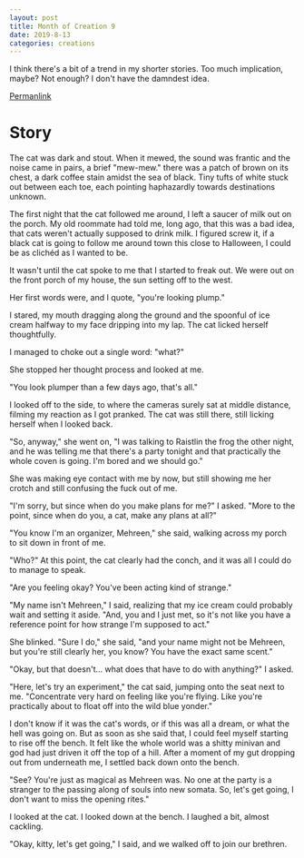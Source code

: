 ```yaml
---
layout: post
title: Month of Creation 9
date: 2019-8-13
categories: creations
---
```


I think there's a bit of a trend in my shorter stories. Too much implication, maybe? Not
enough? I don't have the damndest idea.

[Permanlink](https://www.reddit.com/r/WritingPrompts/comments/cpvhu9/wp_a_witchs_familiar_mistakes_you_for_their_dead/ewtijlf?utm_source=share&utm_medium=web2x)

# Story

The cat was dark and stout. When it mewed, the sound was frantic and the noise came in
pairs, a brief "mew-mew." there was a patch of brown on its chest, a dark coffee stain
amidst the sea of black. Tiny tufts of white stuck out between each toe, each pointing
haphazardly towards destinations unknown.

The first night that the cat followed me around, I left a saucer of milk out on the
porch. My old roommate had told me, long ago, that this was a bad idea, that cats weren't
actually supposed to drink milk. I figured screw it, if a black cat is going to follow me
around town this close to Halloween, I could be as clichéd as I wanted to be.

It wasn't until the cat spoke to me that I started to freak out. We were out on the front
porch of my house, the sun setting off to the west.

Her first words were, and I quote, "you're looking plump."

I stared, my mouth dragging along the ground and the spoonful of ice cream halfway to my
face dripping into my lap. The cat licked herself thoughtfully.

I managed to choke out a single word: "what?"

She stopped her thought process and looked at me.

"You look plumper than a few days ago, that's all."

I looked off to the side, to where the cameras surely sat at middle distance, filming my
reaction as I got pranked. The cat was still there, still licking herself when I looked
back.

"So, anyway," she went on, "I was talking to Raistlin the frog the other night, and he
was telling me that there's a party tonight and that practically the whole coven is
going. I'm bored and we should go."

She was making eye contact with me by now, but still showing me her crotch and still
confusing the fuck out of me.

"I'm sorry, but since when do you make plans for me?" I asked. "More to the point, since
when do you, a cat, make any plans at all?"

"You know I'm an organizer, Mehreen," she said, walking across my porch to sit down in
front of me.

"Who?" At this point, the cat clearly had the conch, and it was all I could do to manage
to speak.

"Are you feeling okay? You've been acting kind of strange."

"My name isn't Mehreen," I said, realizing that my ice cream could probably wait and
setting it aside. "And, you and I just met, so it's not like you have a reference point
for how strange I'm supposed to act."

She blinked. "Sure I do," she said, "and your name might not be Mehreen, but you're still
clearly her, you know? You have the exact same scent."

"Okay, but that doesn't... what does that have to do with anything?" I asked.

"Here, let's try an experiment," the cat said, jumping onto the seat next to me.
"Concentrate very hard on feeling like you're flying. Like you're practically about to
float off into the wild blue yonder."

I don't know if it was the cat's words, or if this was all a dream, or what the hell was
going on. But as soon as she said that, I could feel myself starting to rise off the
bench. It felt like the whole world was a shitty minivan and god had just driven it off
the top of a hill. After a moment of my gut dropping out from underneath me, I settled
back down onto the bench.

"See? You're just as magical as Mehreen was. No one at the party is a stranger to the
passing along of souls into new somata. So, let's get going, I don't want to miss the
opening rites."

I looked at the cat. I looked down at the bench. I laughed a bit, almost cackling.

"Okay, kitty, let's get going," I said, and we walked off to join our brethren.

